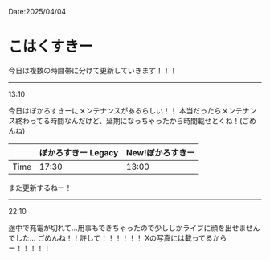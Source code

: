 Date:2025/04/04
# こはくすきー

今日は複数の時間帯に分けて更新していきます！！！

---

13:10

今日はぼかろすきーにメンテナンスがあるらしい！！
本当だったらメンテナンス終わってる時間なんだけど、延期になっちゃったから時間載せとくね！(ごめんね)

|   | ぼかろすきー Legacy | New!ぼかろすきー |
|-----------|------------|------------|
| Time      | 17:30       | 13:00         |

また更新するねー！

---

22:10

途中で充電が切れて…用事もできちゃったので少ししかライブに顔を出せませんでした…
ごめんね！！許して！！！！！！
Xの写真には載ってるからー！！！！！

